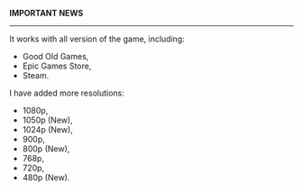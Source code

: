 **IMPORTANT NEWS**
 <hr>
It works with all version of the game, including:

- Good Old Games,
- Epic Games Store,
- Steam.

I have added more resolutions:

- 1080p,
- 1050p (New),
- 1024p (New),
- 900p,
- 800p (New),
- 768p,
- 720p,
- 480p (New).
